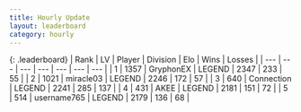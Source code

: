 ```yaml
---
title: Hourly Update
layout: leaderboard
category: hourly
---
```


{: .leaderboard}
| Rank | LV | Player | Division | Elo | Wins | Losses |
| --- | --- | --- | --- | --- | --- | --- |
| <span data-change="0">1</span> | 1357 | <span title="ID: 315148">GryphonEX</span> | LEGEND | <span data-change="5">2347</span> | <span data-change="2">233</span> | <span data-change="0">55</span> |
| <span data-change="0">2</span> | 1021 | <span title="ID: 416373">miracle03</span> | LEGEND | <span data-change="0">2246</span> | <span data-change="0">172</span> | <span data-change="0">57</span> |
| <span data-change="0">3</span> | 640 | <span title="ID: 539711">Connection</span> | LEGEND | <span data-change="0">2241</span> | <span data-change="0">285</span> | <span data-change="0">137</span> |
| <span data-change="0">4</span> | 431 | <span title="ID: 455100">AKEE</span> | LEGEND | <span data-change="0">2181</span> | <span data-change="0">151</span> | <span data-change="0">72</span> |
| <span data-change="0">5</span> | 514 | <span title="ID: 188640">username765</span> | LEGEND | <span data-change="0">2179</span> | <span data-change="0">136</span> | <span data-change="0">68</span> |